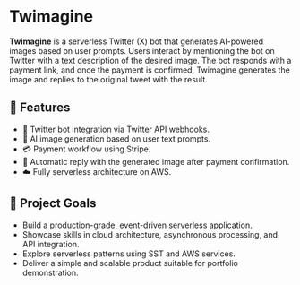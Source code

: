 # Twimagine

**Twimagine** is a serverless Twitter (X) bot that generates AI-powered images based on user prompts. Users interact by mentioning the bot on Twitter with a text description of the desired image. The bot responds with a payment link, and once the payment is confirmed, Twimagine generates the image and replies to the original tweet with the result.

## :rocket: Features

- :robot: Twitter bot integration via Twitter API webhooks.
- :brain: AI image generation based on user text prompts.
- :credit_card: Payment workflow using Stripe.
- :link: Automatic reply with the generated image after payment confirmation.
- :cloud: Fully serverless architecture on AWS.

## :scroll: Project Goals

- Build a production-grade, event-driven serverless application.
- Showcase skills in cloud architecture, asynchronous processing, and API integration.
- Explore serverless patterns using SST and AWS services.
- Deliver a simple and scalable product suitable for portfolio demonstration.
